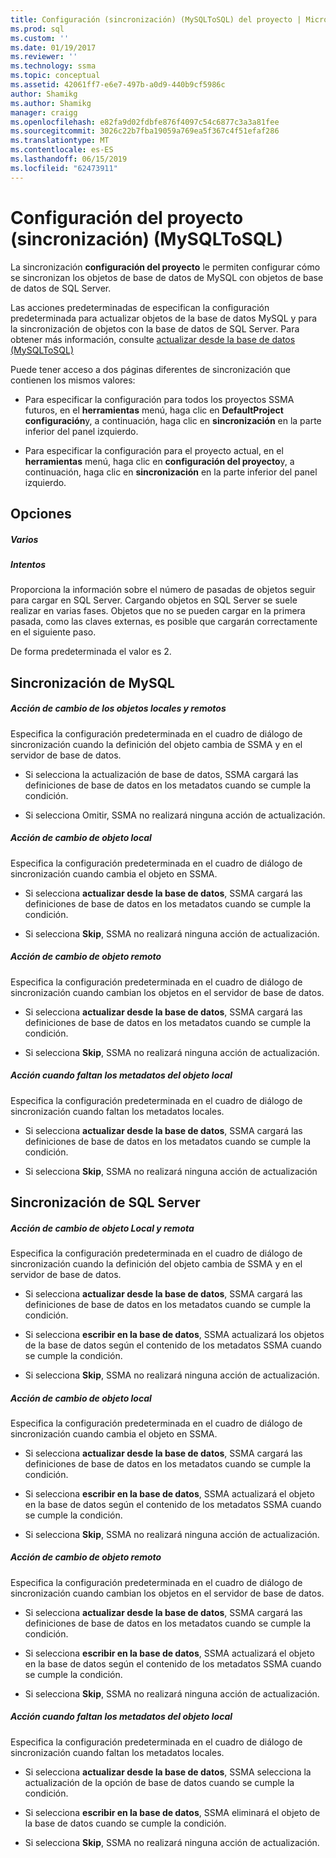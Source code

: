 ```yaml
---
title: Configuración (sincronización) (MySQLToSQL) del proyecto | Microsoft Docs
ms.prod: sql
ms.custom: ''
ms.date: 01/19/2017
ms.reviewer: ''
ms.technology: ssma
ms.topic: conceptual
ms.assetid: 42061ff7-e6e7-497b-a0d9-440b9cf5986c
author: Shamikg
ms.author: Shamikg
manager: craigg
ms.openlocfilehash: e82fa9d02fdbfe876f4097c54c6877c3a3a81fee
ms.sourcegitcommit: 3026c22b7fba19059a769ea5f367c4f51efaf286
ms.translationtype: MT
ms.contentlocale: es-ES
ms.lasthandoff: 06/15/2019
ms.locfileid: "62473911"
---
```

# <a name="project-settings-synchronization-mysqltosql"></a>Configuración del proyecto (sincronización) (MySQLToSQL)
La sincronización **configuración del proyecto** le permiten configurar cómo se sincronizan los objetos de base de datos de MySQL con objetos de base de datos de SQL Server.  
  
Las acciones predeterminadas de especifican la configuración predeterminada para actualizar objetos de la base de datos MySQL y para la sincronización de objetos con la base de datos de SQL Server. Para obtener más información, consulte [actualizar desde la base de datos &#40;MySQLToSQL&#41;](../../ssma/mysql/refresh-from-database-mysqltosql.md)  
  
Puede tener acceso a dos páginas diferentes de sincronización que contienen los mismos valores:  
  
-   Para especificar la configuración para todos los proyectos SSMA futuros, en el **herramientas** menú, haga clic en **DefaultProject configuración**y, a continuación, haga clic en **sincronización** en la parte inferior del panel izquierdo.  
  
-   Para especificar la configuración para el proyecto actual, en el **herramientas** menú, haga clic en **configuración del proyecto**y, a continuación, haga clic en **sincronización** en la parte inferior del panel izquierdo.  
  
## <a name="options"></a>Opciones  
  
##### <a name="misc"></a>Varios  
  
##### <a name="attempts"></a>Intentos  
Proporciona la información sobre el número de pasadas de objetos seguir para cargar en SQL Server. Cargando objetos en SQL Server se suele realizar en varias fases. Objetos que no se pueden cargar en la primera pasada, como las claves externas, es posible que cargarán correctamente en el siguiente paso.  
  
De forma predeterminada el valor es 2.  
  
## <a name="synchronization-for-mysql"></a>Sincronización de MySQL  
  
##### <a name="action-on-local-and-remote-object-change"></a>Acción de cambio de los objetos locales y remotos  
Especifica la configuración predeterminada en el cuadro de diálogo de sincronización cuando la definición del objeto cambia de SSMA y en el servidor de base de datos.  
  
-   Si selecciona la actualización de base de datos, SSMA cargará las definiciones de base de datos en los metadatos cuando se cumple la condición.  
  
-   Si selecciona Omitir, SSMA no realizará ninguna acción de actualización.  
  
##### <a name="action-on-local-object-change"></a>Acción de cambio de objeto local  
Especifica la configuración predeterminada en el cuadro de diálogo de sincronización cuando cambia el objeto en SSMA.  
  
-   Si selecciona **actualizar desde la base de datos**, SSMA cargará las definiciones de base de datos en los metadatos cuando se cumple la condición.  
  
-   Si selecciona **Skip**, SSMA no realizará ninguna acción de actualización.  
  
##### <a name="action-on-remote-object-change"></a>Acción de cambio de objeto remoto  
Especifica la configuración predeterminada en el cuadro de diálogo de sincronización cuando cambian los objetos en el servidor de base de datos.  
  
-   Si selecciona **actualizar desde la base de datos**, SSMA cargará las definiciones de base de datos en los metadatos cuando se cumple la condición.  
  
-   Si selecciona **Skip**, SSMA no realizará ninguna acción de actualización.  
  
##### <a name="action-when-local-object-metadata-is-missing"></a>Acción cuando faltan los metadatos del objeto local  
Especifica la configuración predeterminada en el cuadro de diálogo de sincronización cuando faltan los metadatos locales.  
  
-   Si selecciona **actualizar desde la base de datos**, SSMA cargará las definiciones de base de datos en los metadatos cuando se cumple la condición.  
  
-   Si selecciona **Skip**, SSMA no realizará ninguna acción de actualización  
  
## <a name="synchronization-for-sql-server"></a>Sincronización de SQL Server  
  
##### <a name="action-on-local-and-remote-object-change"></a>Acción de cambio de objeto Local y remota  
Especifica la configuración predeterminada en el cuadro de diálogo de sincronización cuando la definición del objeto cambia de SSMA y en el servidor de base de datos.  
  
-   Si selecciona **actualizar desde la base de datos**, SSMA cargará las definiciones de base de datos en los metadatos cuando se cumple la condición.  
  
-   Si selecciona **escribir en la base de datos**, SSMA actualizará los objetos de la base de datos según el contenido de los metadatos SSMA cuando se cumple la condición.  
  
-   Si selecciona **Skip**, SSMA no realizará ninguna acción de actualización.  
  
##### <a name="action-on-local-object-change"></a>Acción de cambio de objeto local  
Especifica la configuración predeterminada en el cuadro de diálogo de sincronización cuando cambia el objeto en SSMA.  
  
-   Si selecciona **actualizar desde la base de datos**, SSMA cargará las definiciones de base de datos en los metadatos cuando se cumple la condición.  
  
-   Si selecciona **escribir en la base de datos**, SSMA actualizará el objeto en la base de datos según el contenido de los metadatos SSMA cuando se cumple la condición.  
  
-   Si selecciona **Skip**, SSMA no realizará ninguna acción de actualización.  
  
##### <a name="action-on-remote-object-change"></a>Acción de cambio de objeto remoto  
Especifica la configuración predeterminada en el cuadro de diálogo de sincronización cuando cambian los objetos en el servidor de base de datos.  
  
-   Si selecciona **actualizar desde la base de datos**, SSMA cargará las definiciones de base de datos en los metadatos cuando se cumple la condición.  
  
-   Si selecciona **escribir en la base de datos**, SSMA actualizará el objeto en la base de datos según el contenido de los metadatos SSMA cuando se cumple la condición.  
  
-   Si selecciona **Skip**, SSMA no realizará ninguna acción de actualización.  
  
##### <a name="action-when-local-object-metadata-is-missing"></a>Acción cuando faltan los metadatos del objeto local  
Especifica la configuración predeterminada en el cuadro de diálogo de sincronización cuando faltan los metadatos locales.  
  
-   Si selecciona **actualizar desde la base de datos**, SSMA selecciona la actualización de la opción de base de datos cuando se cumple la condición.  
  
-   Si selecciona **escribir en la base de datos**, SSMA eliminará el objeto de la base de datos cuando se cumple la condición.  
  
-   Si selecciona **Skip**, SSMA no realizará ninguna acción de actualización.  
  
